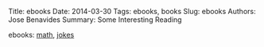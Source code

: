 Title: ebooks
Date: 2014-03-30 
Tags: ebooks, books
Slug: ebooks
Authors: Jose Benavides
Summary: Some Interesting Reading 

ebooks: [math]({static}/static/ebook_math/16713-h.htm), [jokes]({static}/static/ebook_jokes/21084-h.htm)  

